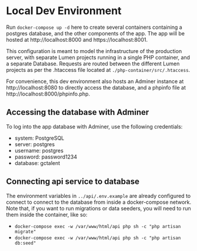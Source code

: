 # Local Dev Environment

Run `docker-compose up -d` here to create several containers containing a postgres database, and the other components of the app. The app will be hosted at http://localhost:8000 and https://localhost:8001.

This configuration is meant to model the infrastructure of the production server, with separate Lumen projects running in a single PHP container, and a separate Database. Requests are routed between the different Lumen projects as per the .htaccess file located at `./php-container/src/.htaccess`.

For convenience, this dev environment also hosts an Adminer instance at http://localhost:8080 to directly access the database, and a phpinfo file at http://localhost:8000/phpinfo.php.


## Accessing the database with Adminer

To log into the app database with Adminer, use the following credentials:
- system: PostgreSQL
- server: postgres
- username: postgres
- password: password1234
- database: gctalent

## Connecting api service to database

The environment variables in `../api/.env.example` are already configured to connect to connect to the database from inside a docker-compose network. Note that, if you want to run migrations or data seeders, you will need to run them inside the container, like so:
- `docker-compose exec -w /var/www/html/api php sh -c "php artisan migrate"`
- `docker-compose exec -w /var/www/html/api php sh -c "php artisan db:seed"`




